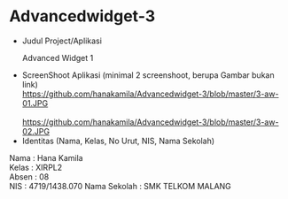 # Advancedwidget-3

* Judul Project/Aplikasi<br>
  <p> Advanced Widget 1 </p>
* ScreenShoot Aplikasi (minimal 2 screenshoot, berupa Gambar bukan link)<br>
https://github.com/hanakamila/Advancedwidget-3/blob/master/3-aw-01.JPG<br><br>
https://github.com/hanakamila/Advancedwidget-3/blob/master/3-aw-02.JPG
* Identitas (Nama, Kelas, No Urut, NIS, Nama Sekolah)
<p>
Nama  : Hana Kamila <br>
Kelas : XIRPL2<br>
Absen : 08<br>
NIS   : 4719/1438.070
Nama Sekolah  : SMK TELKOM MALANG
</p>
